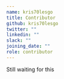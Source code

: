 ```yaml
---
name: kris70lesgo
title: Contributor
github: kris70lesgo
twitter: ""
linkedin: ""
slack: ""
joining_date: ""
role: contributor
---
```


Still waiting for this
